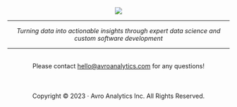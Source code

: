 <div align="center">
    <img src="https://github.com/avroanalytics/.github/assets/19979068/24097881-f71d-49a4-8887-b8c312e2380d" />
    <br /><hr />
    <i>Turning data into actionable insights through expert data science and custom software development</i>
    <hr /><br />
    Please contact <a href="mailto:hello@avroanalytics.com">hello@avroanalytics.com</a> for any questions!
  <br /><br /><br /><br />
  Copyright &copy; 2023 · Avro Analytics Inc. All Rights Reserved.
</div>
